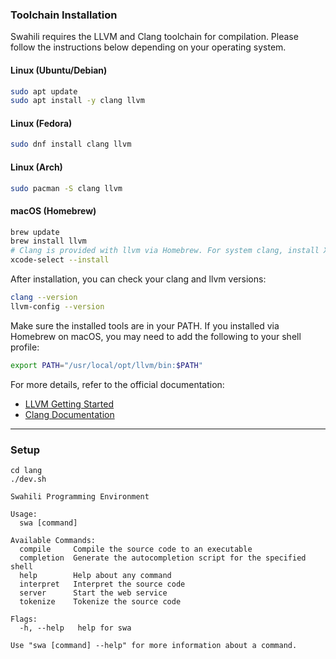 ### Toolchain Installation

Swahili requires the LLVM and Clang toolchain for compilation. Please follow the instructions below depending on your operating system.

#### Linux (Ubuntu/Debian)
```bash
sudo apt update
sudo apt install -y clang llvm
```

#### Linux (Fedora)
```bash
sudo dnf install clang llvm
```

#### Linux (Arch)
```bash
sudo pacman -S clang llvm
```

#### macOS (Homebrew)
```bash
brew update
brew install llvm
# Clang is provided with llvm via Homebrew. For system clang, install Xcode Command Line Tools:
xcode-select --install
```

After installation, you can check your clang and llvm versions:
```bash
clang --version
llvm-config --version
```

Make sure the installed tools are in your PATH. If you installed via Homebrew on macOS, you may need to add the following to your shell profile:
```bash
export PATH="/usr/local/opt/llvm/bin:$PATH"
```

For more details, refer to the official documentation:
- [LLVM Getting Started](https://llvm.org/docs/GettingStarted.html)
- [Clang Documentation](https://clang.llvm.org/docs/)

---

### Setup
```
cd lang
./dev.sh

Swahili Programming Environment

Usage:
  swa [command]

Available Commands:
  compile     Compile the source code to an executable
  completion  Generate the autocompletion script for the specified shell
  help        Help about any command
  interpret   Interpret the source code
  server      Start the web service
  tokenize    Tokenize the source code

Flags:
  -h, --help   help for swa

Use "swa [command] --help" for more information about a command.

```
